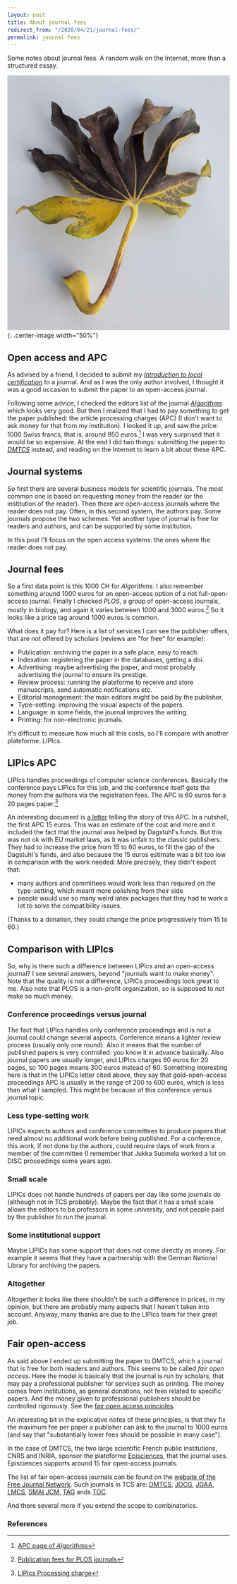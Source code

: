 ```yaml
---
layout: post
title: About journal fees
redirect_from: "/2020/04/21/journal-fees/"
permalink: journal-fees
---
```


Some notes about journal fees. A random walk on the Internet, more than a 
structured essay.

![](assets/feuille.jpg){: .center-image width="50%"}

## Open access and APC

As advised by a friend, I decided to submit my 
[*Introduction to local certification*](https://www.dii.uchile.cl/~feuilloley/publications/introduction-certification.html)
to a journal. 
And as I was the only author involved, 
I thought it was a good occasion to submit the paper to an open-access journal. 

Following some advice, I checked the editors list of the journal 
[*Algorithms*](https://www.mdpi.com/journal/algorithms) which looks very good.
But then I realized that I had to pay something to get the paper published: the 
article processing charges (APC) (I don't want to ask money for that from my 
institution). I looked it up, and saw the price: 1000 Swiss francs, that is, 
around 950 euros.[^1] I was very surprised that it would be so expensive. 
At the end I did two things: submitting the paper to 
[*DMTCS*](https://dmtcs.episciences.org/) instead, and reading on the 
Internet to learn a bit about these APC. 

## Journal systems

So first there are several business models for scientific journals. The most common
one is based on requesting money from the reader (or the institution of the 
reader). Then there are open-access 
journals where the reader does not pay. Often, in this second system, the 
authors pay. Some journals propose the two schemes. Yet another type of journal 
is free for readers and authors, and can be supported by some institution.

In this post I'll focus on the open access systems: the ones where the
reader does not pay.

## Journal fees

So a first data point is this 1000 CH for *Algorithms*. I also remember 
something around 1000 euros for an open-access option of a not full-open-access 
journal. Finally I checked *PLOS*, a group of open-access journals, mostly in 
biology, and again it varies between 1000 and 3000 euros.[^2]
So it looks like a price tag around 1000 euros is common. 

What does it pay for? Here is a list of services I can see the publisher offers, 
that are not offered by scholars (reviews are "for free" for example):

* Publication: archiving the paper in a safe place, easy to reach.
* Indexation: registering the paper in the databases, getting a doi.
* Advertising: maybe advertising the paper, and most probably advertising the 
journal to ensure its prestige.
* Review process: running the plateforme to receive and store manuscripts, send 
automatic notifications etc. 
* Editorial management: the main editors might be paid by the publisher.
* Type-setting: improving the visual aspects of the papers.
* Language: in some fields, the journal improves the writing.
* Printing: for non-electronic journals.

It's difficult to measure how much all this costs, so I'll compare with another 
plateforme: LIPIcs.
  
## LIPIcs APC

LIPIcs handles proceedings of computer science conferences. Basically the 
conference pays LIPIcs for this job, and the conference itself gets the money 
from the authors via the registration fees. 
The APC is 60 euros for a 20 pages paper.[^3]

An interesting document is 
[a letter](https://www.dagstuhl.de/fileadmin/dagpub/apc/seidel-apc-increase-letter-march2016.pdf) 
telling the story of this APC. 
In a nutshell, the first APC 15 euros. This was an estimate of the cost and more 
and it included the fact that the journal was helped by
Dagstuhl's funds. But this was not ok with EU market laws, as it was unfair to 
the classic publishers. They had to increase the price from 15 to 60 euros, to
fill the gap of the Dagstuhl's funds, and also because the 15 euros estimate 
was a bit too low in comparison with the work needed. More precisely, they 
didn't expect that:

* many authors and committees would work less than required on the type-setting, 
which meant more polishing from their side
* people would use so many weird latex packages that they had to work a lot to 
solve the compatibility issues.

(Thanks to a donation, they could change the price progressively from 15 to 60.) 

## Comparison with LIPIcs

So, why is there such a difference between LIPIcs and an open-access journal? 
I see several answers, beyond "journals want to make money". Note that the 
quality is not a difference, LIPICs proceedings look great to me. Also note that 
PLOS is a non-profit organization, so is supposed to not make so much money.

### Conference proceedings versus journal 
The fact that LIPIcs handles only conference proceedings and is not a journal
could change several aspects.
Conference means a lighter review process (usually only one round). 
Also it means that the number of 
published papers is very controlled: you know it in advance basically. Also journal
papers are usually longer, and LIPIcs charges 60 euros for 20 pages, 
so 100 pages means 300 euros instead of 60. 
Something interesting here is that in the LIPICs letter cited above, they say 
that gold-open-access proceedings APC is usually in the range of 200 
to 600 euros, which is less than what I sampled. This might be because of this
conference versus journal topic.

### Less type-setting work

LIPICs expects authors and conference committees to produce papers that need
almost no additional work before being published. For a conference, this work, 
if not done by the authors, could require days of work from a member of the 
committee (I remember that Jukka Suomela worked a lot on DISC proceedings some 
years ago).

### Small scale

LIPICs does not handle hundreds of papers per day like some journals do (although 
not in TCS probably). Maybe the fact that it has a small scale allows the 
editors to be professors in some university, and not people paid by the publisher 
to run the journal.

### Some institutional support

Maybe LIPICs has some support that does not come directly as money. For example 
it seems that they have a partnership with the German National Library for 
archiving the papers.

### Altogether

Altogether it looks like there shouldn't be such a difference in prices, in my 
opinion, but there are probably many aspects that I haven't taken into account. 
Anyway, many thanks are due to the LIPIcs team for their great job.

## Fair open-access

As said above I ended up submitting the paper to DMTCS, which a journal that
is free for both readers and authors. This seems to be called *fair open access*.
Here the model is basically that the journal is run by scholars, that may pay a 
professional publisher for services such as printing. The money comes from 
institutions, as general donations, not fees related to specific papers. And the
money given to professional publishers should be controlled rigorously. 
See the 
[fair open access principles](https://www.fairopenaccess.org/the-fair-open-access-principles/).

An interesting bit in the explicative notes of these principles, is that they 
fix the maximum fee per paper a publisher can ask to the journal to 1000 euros 
(and say that "substantially lower fees should be possible in many case").

In the case of DMTCS, the two large scientific French public institutions, CNRS 
and INRIA, sponsor the plateforme [Episciences](https://www.episciences.org/), 
that the journal uses. Episciences supports around 15 fair open-access journals.

The list of fair open-access journals can be found on the 
[website of the Free Journal Network](https://freejournals.org/). Such journals
in TCS are: [DMTCS](https://dmtcs.episciences.org/), [JOCG](jocg.org), 
[JGAA](jgaa.info), [LMCS](https://lmcs.episciences.org), 
[SMAI JCM](https://smai-jcm.math.cnrs.fr/index.php/SMAI-JCM/),
[TAG](https://digitalcommons.georgiasouthern.edu/tag/) ands
[TOC](https://theoryofcomputing.org/).

And there several more if you extend the scope to combinatorics.

### References
[^1]: [APC page of *Algorithms*](https://www.mdpi.com/journal/algorithms/apc)
[^2]: [Publication fees for PLOS journals](https://plos.org/publish/fees/)
[^3]: [LIPIcs Processing charge](https://www.dagstuhl.de/en/publications/lipics/processing-charge/)



